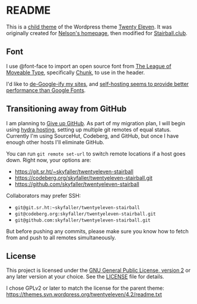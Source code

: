 # README
This is a [child theme](https://developer.wordpress.org/themes/advanced-topics/child-themes/) of the Wordpress theme [Twenty Eleven](https://wordpress.com/theme/twentyeleven). It was originally created for [Nelson's homepage](https://www.skyfaller.space), then modified for [Stairball.club](https://www.stairball.club/). 

## Font
I use @font-face to import an open source font from [The League of Moveable Type](https://www.theleagueofmoveabletype.com/), specifically [Chunk](https://www.theleagueofmoveabletype.com/chunk), to use in the header.

I'd like to [de-Google-ify my sites](https://markosaric.com/degoogleify/), and [self-hosting seems to provide better performance than Google Fonts](https://www.tunetheweb.com/blog/should-you-self-host-google-fonts/).

## Transitioning away from GitHub
I am planning to [Give up GitHub](https://sfconservancy.org/GiveUpGitHub/). As part of my migration plan, I will begin using [hydra hosting](https://seirdy.one/posts/2020/11/18/git-workflow-1/), setting up multiple git remotes of equal status. Currently I'm using SourceHut, Codeberg, and GitHub, but once I have enough other hosts I'll eliminate GitHub.

You can run `git remote set-url` to switch remote locations if a host goes down. Right now, your options are:

- https://git.sr.ht/~skyfaller/twentyeleven-stairball
- https://codeberg.org/skyfaller/twentyeleven-stairball.git
- https://github.com/skyfaller/twentyeleven-stairball

Collaborators may prefer SSH:

- `git@git.sr.ht:~skyfaller/twentyeleven-stairball`
- `git@codeberg.org:skyfaller/twentyeleven-stairball.git`
- `git@github.com:skyfaller/twentyeleven-stairball.git`

But before pushing any commits, please make sure you know how to fetch from and push to all remotes simultaneously.

## License

This project is licensed under the [GNU General Public License, version 2](https://www.gnu.org/licenses/old-licenses/gpl-2.0.html) or any later version at your choice. See the [LICENSE](LICENSE) file for details.

I chose GPLv2 or later to match the license for the parent theme: https://themes.svn.wordpress.org/twentyeleven/4.2/readme.txt
